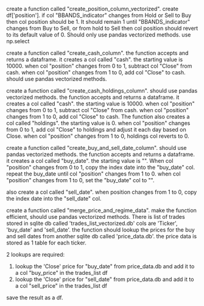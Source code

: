 create a function called "create_position_column_vectorized". create df['position']. if col "BBANDS_indicator" changes from Hold or Sell to Buy then col position should be 1. It should remain 1 until "BBANDS_indicator" changes from Buy to Sell, or from hold to Sell then col position should revert to its default value of 0. Should only use pandas vectorized methods. use np.select


create a function called "create_cash_column". the function accepts and returns a dataframe. it creates a col called "cash". the starting value is 10000. when col "position" changes from 0 to 1, subtract col "Close" from cash. when col "position" changes from 1 to 0, add col "Close" to cash. should use pandas vectorized methods.

create a function called "create_cash_holdings_column". should use pandas vectorized methods. the function accepts and returns a dataframe. it creates a col called "cash". the starting value is 10000. when col "position" changes from 0 to 1, subtract col "Close" from cash. when col "position" changes from 1 to 0, add col "Close" to cash. 
The function also creates a col called "holdings". the starting value is 0. when col "position" changes from 0 to 1, add col "Close" to holdings and adjust it each day based on Close. when col "position" changes from 1 to 0, holdings col reverts to 0.

create a function called "create_buy_and_sell_date_column". should use pandas vectorized methods. the function accepts and returns a dataframe. it creates a col called "buy_date". the starting value is "". When col "position" changes from 0 to 1, copy the index date into the "buy_date" col. repeat the buy_date until col "position" changes from 1 to 0.
when col "position" changes from 1 to 0, set the "buy_date" col to "".

also create a col called "sell_date". when position changes from 1 to 0, copy the index date into the "sell_date" col.


create a function called "merge_price_and_regime_data". make the function efficient, should use pandas vectorized methods. There is list of trades stored in sqlite db called 'trades_list_vectorized.db' cols are 'Ticker', 'buy_date' and 'sell_date'.
the function should lookup the prices for the buy and sell dates from another sqlite db called 'price_data.db'. the price data is stored as 1 table for each ticker.

2 lookups are required:
1. lookup the 'Close' price for "buy_date" from price_data.db and add it to a col "buy_price" in the trades_list df
2. lookup the 'Close' price for "sell_date" from price_data.db and add it to a col "sell_price" in the trades_list df

save the result as a df.
